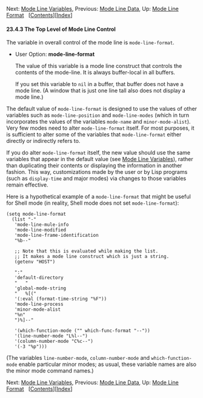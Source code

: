 <!-- This is the GNU Emacs Lisp Reference Manual
corresponding to Emacs version 27.2.

Copyright (C) 1990-1996, 1998-2021 Free Software Foundation,
Inc.

Permission is granted to copy, distribute and/or modify this document
under the terms of the GNU Free Documentation License, Version 1.3 or
any later version published by the Free Software Foundation; with the
Invariant Sections being "GNU General Public License," with the
Front-Cover Texts being "A GNU Manual," and with the Back-Cover
Texts as in (a) below.  A copy of the license is included in the
section entitled "GNU Free Documentation License."

(a) The FSF's Back-Cover Text is: "You have the freedom to copy and
modify this GNU manual.  Buying copies from the FSF supports it in
developing GNU and promoting software freedom." -->

<!-- Created by GNU Texinfo 6.7, http://www.gnu.org/software/texinfo/ -->

Next: [Mode Line Variables](Mode-Line-Variables.html), Previous: [Mode Line Data](Mode-Line-Data.html), Up: [Mode Line Format](Mode-Line-Format.html)   \[[Contents](index.html#SEC_Contents "Table of contents")]\[[Index](Index.html "Index")]

#### 23.4.3 The Top Level of Mode Line Control

The variable in overall control of the mode line is `mode-line-format`.

*   User Option: **mode-line-format**

    The value of this variable is a mode line construct that controls the contents of the mode-line. It is always buffer-local in all buffers.

    If you set this variable to `nil` in a buffer, that buffer does not have a mode line. (A window that is just one line tall also does not display a mode line.)

The default value of `mode-line-format` is designed to use the values of other variables such as `mode-line-position` and `mode-line-modes` (which in turn incorporates the values of the variables `mode-name` and `minor-mode-alist`). Very few modes need to alter `mode-line-format` itself. For most purposes, it is sufficient to alter some of the variables that `mode-line-format` either directly or indirectly refers to.

If you do alter `mode-line-format` itself, the new value should use the same variables that appear in the default value (see [Mode Line Variables](Mode-Line-Variables.html)), rather than duplicating their contents or displaying the information in another fashion. This way, customizations made by the user or by Lisp programs (such as `display-time` and major modes) via changes to those variables remain effective.

Here is a hypothetical example of a `mode-line-format` that might be useful for Shell mode (in reality, Shell mode does not set `mode-line-format`):

    (setq mode-line-format
      (list "-"
       'mode-line-mule-info
       'mode-line-modified
       'mode-line-frame-identification
       "%b--"

<!---->

       ;; Note that this is evaluated while making the list.
       ;; It makes a mode line construct which is just a string.
       (getenv "HOST")

<!---->

       ":"
       'default-directory
       "   "
       'global-mode-string
       "   %[("
       '(:eval (format-time-string "%F"))
       'mode-line-process
       'minor-mode-alist
       "%n"
       ")%]--"

<!---->

       '(which-function-mode ("" which-func-format "--"))
       '(line-number-mode "L%l--")
       '(column-number-mode "C%c--")
       '(-3 "%p")))

(The variables `line-number-mode`, `column-number-mode` and `which-function-mode` enable particular minor modes; as usual, these variable names are also the minor mode command names.)

Next: [Mode Line Variables](Mode-Line-Variables.html), Previous: [Mode Line Data](Mode-Line-Data.html), Up: [Mode Line Format](Mode-Line-Format.html)   \[[Contents](index.html#SEC_Contents "Table of contents")]\[[Index](Index.html "Index")]
